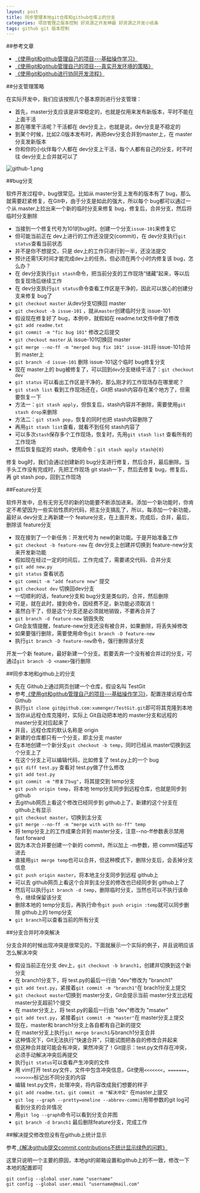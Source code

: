 ```yaml
---
layout: post
title: 同步管理本地git仓库和github仓库上的分支
categories: 项目管理之版本控制 好资源之开发神器 好资源之开发小纸条
tags: github git 版本控制
---
```


##参考文章

* [《使用git和github管理自己的项目---基础操作学习》](http://www.xumenger.com/github-git-learn/)
* [《使用git和github管理自己的项目---真实开发环境的策略》](http://www.xumenger.com/github-git-use/)
* [《使用git和github进行协同开发流程》](http://segmentfault.com/a/1190000002413519)

##分支管理策略

在实际开发中，我们应该按照几个基本原则进行分支管理：

* 首先，master分支应该是非常稳定的，也就是仅用来发布新版本，平时不能在上面干活
* 那在哪里干活呢？干活都在 dev分支上，也就是说，dev分支是不稳定的
* 到某个时候，比如2.0版本发布时，再把dev分支合并到master上，在 master分支发新版本
* 你和你的小伙伴每个人都在 dev分支上干活，每个人都有自己的分支，时不时往 dev分支上合并就可以了

![github-1.png](../media/image/2016-08-04/github-1.png)

##bug分支

软件开发过程中，bug很常见。比如从 master分支上发布的版本有了 bug，那么就需要赶紧修复，在Git中，由于分支是如此的强大，所以每个 bug都可以通过一个从 master上拉出来一个新的临时分支来修复 bug，修复后，合并分支，然后将临时分支删除

* 当接到一个修复代号为101的bug时。创建一个分支`issue-101`来修复它
* 但可能当前正在 dev上进行的工作还没提交(commit)，在 dev分支执行`git status`查看当前状态
* 并不是你不想提交，只是 dev上的工作只进行到一半，还没法提交
* 预计还需1天时间才能完成dev上的任务。但必须在两个小时内修复该 bug，怎么办？
* 在 dev分支执行`git stash`命令，把当前分支的工作现场“储藏”起来，等以后恢复现场后继续工作
* 在 dev分支执行`git status`命令查看工作区是干净的，因此可以放心的创建分支来修复 bug了
* `git checkout master` 从dev分支切换回 master
* `git checkout -b issue-101` ，就从`master`创建临时分支 issue-101
* 假设现在修复好了 bug，本例中，就假如在 readme.txt文件中做了修改
* `git add readme.txt`
* `git commit -m "fic bug 101"` 修改之后提交
* `git checkout master` 从 issue-101切换回 master
* `git merge --no-ff -m "merged bug fix 101" issue-101`将 issue-101合并到 master上
* `git branch -d issue-101` 删除 issue-101这个临时 bug修复分支
* 现在 master上的 bug被修复了，可以回到`dev`分支继续干活了：`git checkout dev`
* `git status` 可以看出工作区是干净的，那么刚才的工作现场存在哪里呢？
* `git stash list` 看到工作现场还在，Git把 stash内容存在某个地方了，但需要恢复一下
* 方法一：`git stash apply`，但恢复后，stash内容并不删除，需要使用`git stash drop`来删除
* 方法二：`git stash pop`，恢复的同时也把 stash内容删除了
* 再用`git stash list`查看，就看不到任何 stash内容了
* 可以多次`stash`保存多个工作现场，恢复时，先用`git stash list` 查看所有的工作现场
* 然后恢复指定的 stash，使用命令：`git stash apply stash@{0}`

修复 bug时，我们会通过创建新的 bug分支进行修复，然后合并，最后删除。当手头工作没有完成时，先把工作现场 git stash一下，然后去修复 bug，修复后，再 git stash pop，回到工作现场

##Feature分支

软件开发中，总有无穷无尽的新的功能要不断添加进来。添加一个新功能时，你肯定不希望因为一些实验性质的代码，把主分支搞乱了，所以，每添加一个新功能，最好从 dev分支上再新建一个 feature分支，在上面开发，完成后，合并，最后，删除该 feature分支

* 现在接到了一个新任务：开发代号为 new的新功能。于是开始准备工作
* `git checkout -b feature-new` 在 dev分支上创建并切换到 feature-new分支来开发新功能
* 假如现在经过一定的时间后，工作完成了，需要递交代码、合并分支
* `git add new.py`
* `git status` 查看状态
* `git commit -m "add feature new"` 提交
* `git checkout dev` 切换回dev分支
* 一切顺利的话，feature分支和 bug分支是类似的，合并，然后删除
* 可是，就在此时，接到命令，因经费不足，新功能必须取消！
* 虽然白干了，但是这个分支还是必须就地销毁，不要再合并了
* `git branch -d feature-new` 销毁失败
* Git会友情提醒，feature-new分支还没有被合并，如果删除，将丢失掉修改
* 如果要强行删除，需要使用命令`git branch -D feature-new`
* 执行`git branch -D feature-new`命令，强行删除该分支

开发一个新 feature，最好新建一个分支。若要丢弃一个没有被合并过的分支，可通过`git branch -D <name>`强行删除

##同步本地和github上的分支

* 先在 Github上通过网页创建一个仓库，假设名叫 TestGit
* 参考[《使用git和github管理自己的项目---基础操作学习》](http://www.xumenger.com/github-git-learn/)，配置连接远程仓库 Github
* 执行`git clone git@github.com:xumenger/TestGit.git`即可将其克隆到本地
* 当你从远程仓库克隆时，实际上 Git自动把本地的 master分支和远程的 master分支对应起来了
* 并且，远程仓库的默认名称是 origin
* 新建的仓库都只有一个分支，即主分支 master
* 在本地创建一个新分支`git checkout -b temp`，同时已经从 master切换到这个分支上了
* 在这个分支上可以编辑代码，比如修复了 test.py上的一个 bug
* `git diff test.py` 查看对 test.py做了什么修改
* `git add test.py`
* `git commit -m "修复了bug"`，将其提交到 temp分支
* `git push origin temp`，将本地 temp分支同步到远程仓库，也就是同步到 github
* 去github网页上看这个修改已经同步到 github上了，新建的这个分支在 github上有显示
* `git checkout master`，切换到主分支
* `git merge --no-ff -m "merge with with no-ff" temp`
* 将 temp分支上的工作成果合并到 master分支，注意--no-ff参数表示禁用 fast forward
* 因为本次合并要创建一个新的 commit，所以加上 -m参数，把 commit描述写进去
* 直接用`git merge temp`也可以合并，但这种模式下，删除分支后，会丢掉分支信息
* `git push origin master`，将本地主分支同步到远程 github上
* 可以去 github网页上看这个合并到主分支的修改也已经同步到 github上了
* 然后可以执行`git branch -d temp`，删除临时分支，当然也可以不执行该命令，继续保留该分支
* 删除本地的 temp分支后，再执行命令`git push origin :temp`就可以同步删除 github上的 temp分支
* `git branch`可以查看当前的所有分支

##分支合并时冲突解决

分支合并的时候出现冲突是很常见的，下面就展示一个实际的例子，并且说明应该怎么解决冲突

* 假设当前正在分支 dev上，`git checkout -b branch1`，创建并切换到这个新分支
* 在 branch1分支下，将 test.py的最后一行由 "dev"修改为 "branch1"
* `git add test.py`，紧接着`git commit -m "branch1"`在 brach1分支上提交
* `git checkout master`切换到 master分支，Git会提示当前 master分支比远程 master分支超前1个提交
* 在 master分支上，将 test.py的最后一行由 "dev"修改为 "msater"
* `git add test.py`，紧接着`git commit -m "master"`在 master分支上提交
* 现在，master和 branch1分支上各自都有自己新的提交
* 在 master分支上执行`git merge branch1`与branch1分支合并
* 这种情况下，Git无法执行“快速合并”，只能试图把各自的修改合并起来
* 但这种合并就可能会有冲突，果然冲突了！Git提示：test.py文件存在冲突，必须手动解决冲突后再提交
* 执行`git status`可以查看产生冲突的文件
* 用 vim打开 test.py文件，文件中包含冲突信息，Git使用`<<<<<<<`，`=======`，`>>>>>>>`标记出不同分支的内容
* 编辑 test.py文件，处理冲突，将内容改成我们想要的样子
* `git add readme.txt`、`git commit -m "解决冲突"` 在master上提交
* `git log --graph --pretty=oneline --abbrev-commit`用带参数的git log可看到分支的合并情况
* 用`git log --graph`命令可以看到分支合并图
* `git branch -d branch1` 最后删除feature分支，完成工作

##解决提交修改但没有在github上统计显示

参考[《解决github提交commit,contributions不统计显示绿色的问题》](http://www.cnblogs.com/dongliu/p/5782329.html)

这里只说明一个主要的原因，本地git的邮箱设置和github上的不一致，修改一下本地的配置即可

```
git config --global user.name "username"
git config --global user.email "username@mail.com"
```
